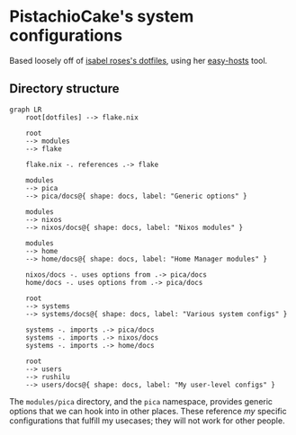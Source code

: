 # PistachioCake's system configurations

Based loosely off of [isabel roses's dotfiles](https://github.com/isabelroses/dotfiles), using her [easy-hosts](https://github.com/tgirlcloud/easy-hosts) tool.

## Directory structure

```mermaid
graph LR
    root[dotfiles] --> flake.nix

    root
    --> modules
    --> flake

    flake.nix -. references .-> flake

    modules
    --> pica
    --> pica/docs@{ shape: docs, label: "Generic options" }

    modules
    --> nixos
    --> nixos/docs@{ shape: docs, label: "Nixos modules" }

    modules
    --> home
    --> home/docs@{ shape: docs, label: "Home Manager modules" }

    nixos/docs -. uses options from .-> pica/docs
    home/docs -. uses options from .-> pica/docs

    root
    --> systems
    --> systems/docs@{ shape: docs, label: "Various system configs" }

    systems -. imports .-> pica/docs
    systems -. imports .-> nixos/docs
    systems -. imports .-> home/docs

    root
    --> users
    --> rushilu
    --> users/docs@{ shape: docs, label: "My user-level configs" }
```

The `modules/pica` directory, and the `pica` namespace, provides generic options that we can hook into in other places. These reference *my* specific configurations that fulfill my usecases; they will not work for other people.
